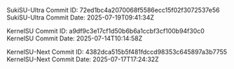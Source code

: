 SukiSU-Ultra Commit ID: 72ed1bc4a2070068f5586ecc15f02f3072537e56
SukiSU-Ultra Commit Date: 2025-07-19T09:41:34Z

KernelSU Commit ID: a9df9c3e17cf1d50b6b6a1ccbf3cf100b94f30c0
KernelSU Commit Date: 2025-07-14T10:14:58Z

KernelSU-Next Commit ID: 4382dca515b5f481fdccd98353c645897a3b7755
KernelSU-Next Commit Date: 2025-07-17T17:24:32Z

